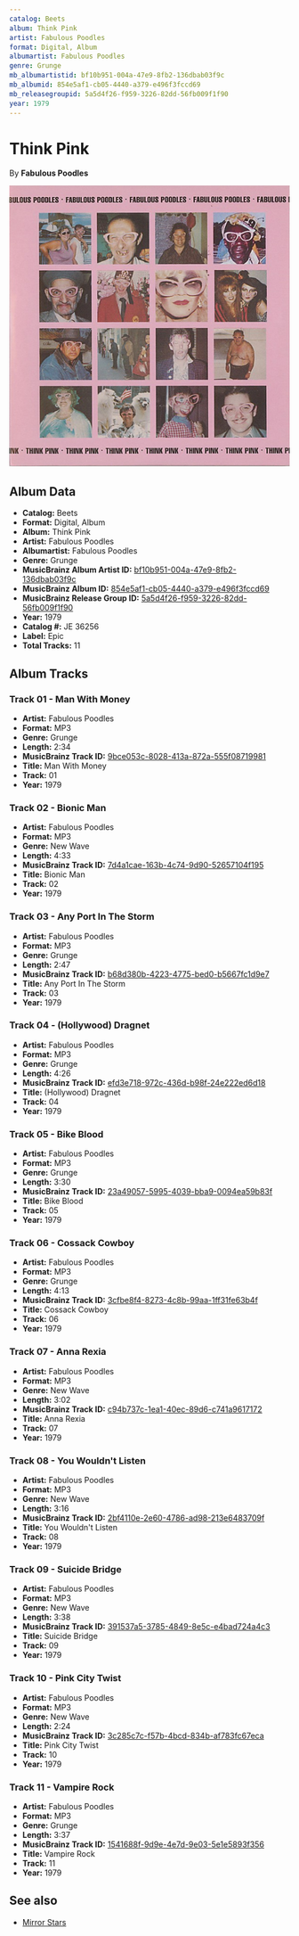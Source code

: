 ```yaml
---
catalog: Beets
album: Think Pink
artist: Fabulous Poodles
format: Digital, Album
albumartist: Fabulous Poodles
genre: Grunge
mb_albumartistid: bf10b951-004a-47e9-8fb2-136dbab03f9c
mb_albumid: 854e5af1-cb05-4440-a379-e496f3fccd69
mb_releasegroupid: 5a5d4f26-f959-3226-82dd-56fb009f1f90
year: 1979
---
```


# Think Pink

By **Fabulous Poodles**

![](../../assets/beetscovers/Fabulous_Poodles-Think_Pink.jpg)

## Album Data

- **Catalog:** Beets
- **Format:** Digital, Album
- **Album:** Think Pink
- **Artist:** Fabulous Poodles
- **Albumartist:** Fabulous Poodles
- **Genre:** Grunge
- **MusicBrainz Album Artist ID:** [bf10b951-004a-47e9-8fb2-136dbab03f9c](https://musicbrainz.org/artist/bf10b951-004a-47e9-8fb2-136dbab03f9c)
- **MusicBrainz Album ID:** [854e5af1-cb05-4440-a379-e496f3fccd69](https://musicbrainz.org/release/854e5af1-cb05-4440-a379-e496f3fccd69)
- **MusicBrainz Release Group ID:** [5a5d4f26-f959-3226-82dd-56fb009f1f90](https://musicbrainz.org/release-group/5a5d4f26-f959-3226-82dd-56fb009f1f90)
- **Year:** 1979
- **Catalog #:** JE 36256
- **Label:** Epic
- **Total Tracks:** 11

## Album Tracks

### Track 01 - Man With Money

- **Artist:** Fabulous Poodles
- **Format:** MP3
- **Genre:** Grunge
- **Length:** 2:34
- **MusicBrainz Track ID:** [9bce053c-8028-413a-872a-555f08719981](https://musicbrainz.org/recording/9bce053c-8028-413a-872a-555f08719981)
- **Title:** Man With Money
- **Track:** 01
- **Year:** 1979

### Track 02 - Bionic Man

- **Artist:** Fabulous Poodles
- **Format:** MP3
- **Genre:** New Wave
- **Length:** 4:33
- **MusicBrainz Track ID:** [7d4a1cae-163b-4c74-9d90-52657104f195](https://musicbrainz.org/recording/7d4a1cae-163b-4c74-9d90-52657104f195)
- **Title:** Bionic Man
- **Track:** 02
- **Year:** 1979

### Track 03 - Any Port In The Storm

- **Artist:** Fabulous Poodles
- **Format:** MP3
- **Genre:** Grunge
- **Length:** 2:47
- **MusicBrainz Track ID:** [b68d380b-4223-4775-bed0-b5667fc1d9e7](https://musicbrainz.org/recording/b68d380b-4223-4775-bed0-b5667fc1d9e7)
- **Title:** Any Port In The Storm
- **Track:** 03
- **Year:** 1979

### Track 04 - (Hollywood) Dragnet

- **Artist:** Fabulous Poodles
- **Format:** MP3
- **Genre:** Grunge
- **Length:** 4:26
- **MusicBrainz Track ID:** [efd3e718-972c-436d-b98f-24e222ed6d18](https://musicbrainz.org/recording/efd3e718-972c-436d-b98f-24e222ed6d18)
- **Title:** (Hollywood) Dragnet
- **Track:** 04
- **Year:** 1979

### Track 05 - Bike Blood

- **Artist:** Fabulous Poodles
- **Format:** MP3
- **Genre:** Grunge
- **Length:** 3:30
- **MusicBrainz Track ID:** [23a49057-5995-4039-bba9-0094ea59b83f](https://musicbrainz.org/recording/23a49057-5995-4039-bba9-0094ea59b83f)
- **Title:** Bike Blood
- **Track:** 05
- **Year:** 1979

### Track 06 - Cossack Cowboy

- **Artist:** Fabulous Poodles
- **Format:** MP3
- **Genre:** Grunge
- **Length:** 4:13
- **MusicBrainz Track ID:** [3cfbe8f4-8273-4c8b-99aa-1ff31fe63b4f](https://musicbrainz.org/recording/3cfbe8f4-8273-4c8b-99aa-1ff31fe63b4f)
- **Title:** Cossack Cowboy
- **Track:** 06
- **Year:** 1979

### Track 07 - Anna Rexia

- **Artist:** Fabulous Poodles
- **Format:** MP3
- **Genre:** New Wave
- **Length:** 3:02
- **MusicBrainz Track ID:** [c94b737c-1ea1-40ec-89d6-c741a9617172](https://musicbrainz.org/recording/c94b737c-1ea1-40ec-89d6-c741a9617172)
- **Title:** Anna Rexia
- **Track:** 07
- **Year:** 1979

### Track 08 - You Wouldn't Listen

- **Artist:** Fabulous Poodles
- **Format:** MP3
- **Genre:** New Wave
- **Length:** 3:16
- **MusicBrainz Track ID:** [2bf4110e-2e60-4786-ad98-213e6483709f](https://musicbrainz.org/recording/2bf4110e-2e60-4786-ad98-213e6483709f)
- **Title:** You Wouldn't Listen
- **Track:** 08
- **Year:** 1979

### Track 09 - Suicide Bridge

- **Artist:** Fabulous Poodles
- **Format:** MP3
- **Genre:** New Wave
- **Length:** 3:38
- **MusicBrainz Track ID:** [391537a5-3785-4849-8e5c-e4bad724a4c3](https://musicbrainz.org/recording/391537a5-3785-4849-8e5c-e4bad724a4c3)
- **Title:** Suicide Bridge
- **Track:** 09
- **Year:** 1979

### Track 10 - Pink City Twist

- **Artist:** Fabulous Poodles
- **Format:** MP3
- **Genre:** New Wave
- **Length:** 2:24
- **MusicBrainz Track ID:** [3c285c7c-f57b-4bcd-834b-af783fc67eca](https://musicbrainz.org/recording/3c285c7c-f57b-4bcd-834b-af783fc67eca)
- **Title:** Pink City Twist
- **Track:** 10
- **Year:** 1979

### Track 11 - Vampire Rock

- **Artist:** Fabulous Poodles
- **Format:** MP3
- **Genre:** Grunge
- **Length:** 3:37
- **MusicBrainz Track ID:** [1541688f-9d9e-4e7d-9e03-5e1e5893f356](https://musicbrainz.org/recording/1541688f-9d9e-4e7d-9e03-5e1e5893f356)
- **Title:** Vampire Rock
- **Track:** 11
- **Year:** 1979


## See also

- [Mirror Stars](Mirror_Stars.md)

